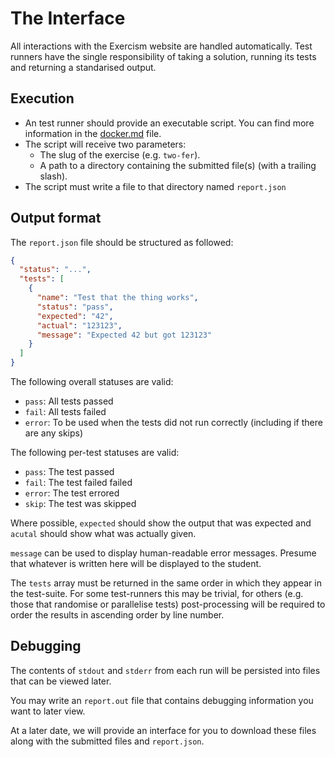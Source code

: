 # The Interface

All interactions with the Exercism website are handled automatically. Test runners have the single responsibility of taking a solution, running its tests and returning a standarised output.

## Execution

- An test runner should provide an executable script. You can find more information in the [docker.md](https://github.com/exercism/automated-mentoring-support/blob/master/docs/docker.md) file.
- The script will receive two parameters:
  - The slug of the exercise (e.g. `two-fer`).
  - A path to a directory containing the submitted file(s) (with a trailing slash).
- The script must write a file to that directory named `report.json`

## Output format

The `report.json` file should be structured as followed:

```json
{
  "status": "...",
  "tests": [
    {
      "name": "Test that the thing works",
      "status": "pass",
      "expected": "42",
      "actual": "123123",
      "message": "Expected 42 but got 123123"
    }
  ]
}
```

The following overall statuses are valid:
- `pass`: All tests passed
- `fail`: All tests failed
- `error`: To be used when the tests did not run correctly (including if there are any skips)

The following per-test statuses are valid:
- `pass`: The test passed
- `fail`: The test failed failed
- `error`: The test errored
- `skip`: The test was skipped

Where possible, `expected` should show the output that was expected and `acutal` should show what was actually given.

`message` can be used to display human-readable error messages. Presume that whatever is written here will be displayed to the student.

The `tests` array must be returned in the same order in which they appear in the test-suite. For some test-runners this may be trivial, for others (e.g. those that randomise or parallelise tests) post-processing will be required to order the results in ascending order by line number.

## Debugging

The contents of `stdout` and `stderr` from each run will be persisted into files that can be viewed later.

You may write an `report.out` file that contains debugging information you want to later view.

At a later date, we will provide an interface for you to download these files along with the submitted files and `report.json`.
